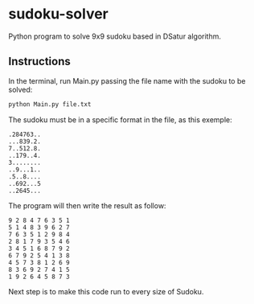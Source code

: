# sudoku-solver

Python program to solve 9x9 sudoku based in DSatur algorithm.

## Instructions

In the terminal, run Main.py passing the file name with the sudoku to be solved:
```bash
python Main.py file.txt
```
The sudoku must be in a specific format in the file, as this exemple:

```
.284763..
...839.2.
7..512.8.
..179..4.
3........
..9...1..
.5..8....
..692...5
..2645...
```
The program will then write the result as follow:

```
9 2 8 4 7 6 3 5 1
5 1 4 8 3 9 6 2 7
7 6 3 5 1 2 9 8 4
2 8 1 7 9 3 5 4 6
3 4 5 1 6 8 7 9 2
6 7 9 2 5 4 1 3 8
4 5 7 3 8 1 2 6 9
8 3 6 9 2 7 4 1 5
1 9 2 6 4 5 8 7 3
```

Next step is to make this code run to every size of Sudoku.


